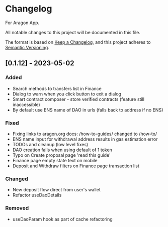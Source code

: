 # Changelog

For Aragon App.

All notable changes to this project will be documented in this file.

The format is based on [Keep a Changelog](https://keepachangelog.com/en/1.0.0/),
and this project adheres to [Semantic Versioning](https://semver.org/spec/v2.0.0.html).

## [0.1.12] - 2023-05-02

### Added

- Search methods to transfers list in Finance
- Dialog to warn when you click button to exit a dialog
- Smart contract composer - store verified contracts (feature still inaccessible)
- By default use ENS name of DAO in urls (falls back to address if no ENS)

### Fixed

- Fixing links to aragon.org docs: /how-to-guides/ changed to /how-to/
- ENS name input for withdrawal address results in gas estimation error
- TODOs and cleanup (low level fixes)
- DAO creation fails when using default of 1 token
- Typo on Create proposal page 'read this guide'
- Finance page empty state text on mobile
- Deposit and Withdraw filters on Finance page transaction list

### Changed

- New deposit flow direct from user's wallet
- Refactor useDaoDetails

### Removed

- useDaoParam hook as part of cache refactoring
